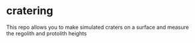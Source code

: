 # cratering
This repo allows you to make simulated craters on a surface and measure the regolith and protolith heights
